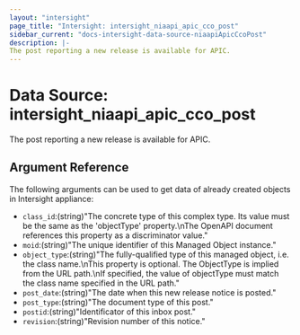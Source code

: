 ```yaml
---
layout: "intersight"
page_title: "Intersight: intersight_niaapi_apic_cco_post"
sidebar_current: "docs-intersight-data-source-niaapiApicCcoPost"
description: |-
The post reporting a new release is available for APIC.
---
```


# Data Source: intersight_niaapi_apic_cco_post
The post reporting a new release is available for APIC.
## Argument Reference
The following arguments can be used to get data of already created objects in Intersight appliance:
* `class_id`:(string)"The concrete type of this complex type. Its value must be the same as the 'objectType' property.\nThe OpenAPI document references this property as a discriminator value."
* `moid`:(string)"The unique identifier of this Managed Object instance."
* `object_type`:(string)"The fully-qualified type of this managed object, i.e. the class name.\nThis property is optional. The ObjectType is implied from the URL path.\nIf specified, the value of objectType must match the class name specified in the URL path."
* `post_date`:(string)"The date when this new release notice is posted."
* `post_type`:(string)"The document type of this post."
* `postid`:(string)"Identificator of this inbox post."
* `revision`:(string)"Revision number of this notice."
